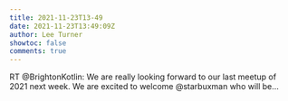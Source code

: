 ```yaml
---
title: 2021-11-23T13-49
date: 2021-11-23T13:49:09Z
author: Lee Turner
showtoc: false
comments: true
---
```


RT @BrightonKotlin: We are really looking forward to our last meetup of 2021 next week.  We are excited to welcome @starbuxman who will be…


